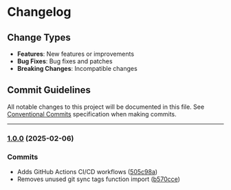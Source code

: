 # Changelog

## Change Types

- **Features**: New features or improvements
- **Bug Fixes**: Bug fixes and patches
- **Breaking Changes**: Incompatible changes

## Commit Guidelines

All notable changes to this project will be documented in this file. See [Conventional Commits](https://www.conventionalcommits.org/) specification when making commits.

---
### [1.0.0](https://github.com/sichang824/RustyTag/compare/0.1.33...1.0.0) (2025-02-06)

### Commits

* Adds GitHub Actions CI/CD workflows ([505c98a](https://github.com/sichang824/RustyTag/commit/505c98a095cd912e4b3f4e58ddf524a03f9f009e))
* Removes unused git sync tags function import ([b570cce](https://github.com/sichang824/RustyTag/commit/b570ccea10591ea6ffe612a08faafb4ad1a31c07))

